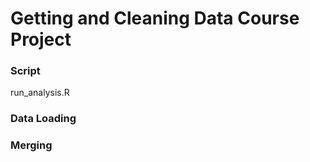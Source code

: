 Getting and Cleaning Data Course Project
=========================


### Script
run_analysis.R

### Data Loading

### Merging


